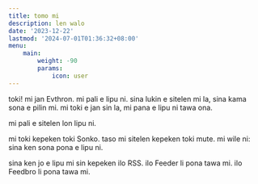 ```yaml
---
title: tomo mi
description: len walo 
date: '2023-12-22'
lastmod: '2024-07-01T01:36:32+08:00'
menu:
    main: 
        weight: -90
        params:
            icon: user
---
```

toki! mi jan Evthron. mi pali e lipu ni. sina lukin e sitelen mi la, sina kama sona e pilin mi. mi toki e jan sin la, mi pana e lipu ni tawa ona.

mi pali e sitelen lon lipu ni.

mi toki kepeken toki Sonko. taso mi sitelen kepeken toki mute. mi wile ni: sina ken sona pona e lipu ni.

sina ken jo e lipu mi sin kepeken ilo RSS. ilo Feeder li pona tawa mi. ilo Feedbro li pona tawa mi.
